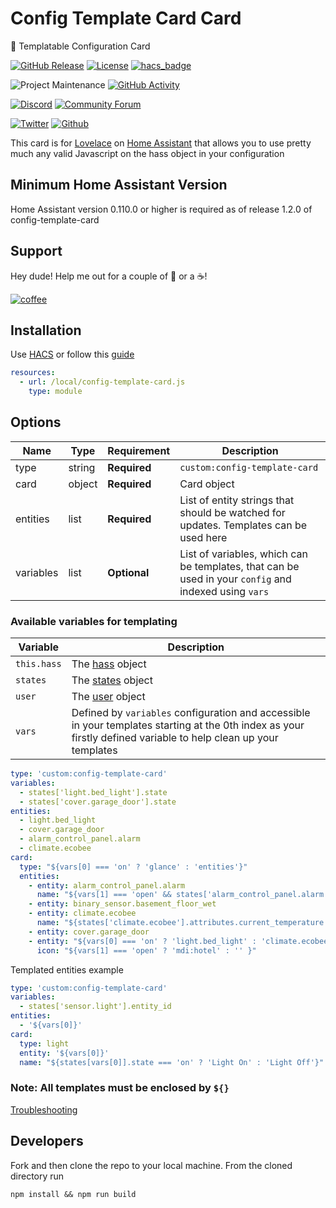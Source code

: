 # Config Template Card Card

📝 Templatable Configuration Card

[![GitHub Release][releases-shield]][releases]
[![License][license-shield]](LICENSE.md)
[![hacs_badge](https://img.shields.io/badge/HACS-Default-orange.svg?style=for-the-badge)](https://github.com/custom-components/hacs)

![Project Maintenance][maintenance-shield]
[![GitHub Activity][commits-shield]][commits]

[![Discord][discord-shield]][discord]
[![Community Forum][forum-shield]][forum]

[![Twitter][twitter]][twitter]
[![Github][github]][github]

This card is for [Lovelace](https://www.home-assistant.io/lovelace) on [Home Assistant](https://www.home-assistant.io/) that allows you to use pretty much any valid Javascript on the hass object in your configuration

## Minimum Home Assistant Version

Home Assistant version 0.110.0 or higher is required as of release 1.2.0 of config-template-card

## Support

Hey dude! Help me out for a couple of :beers: or a :coffee:!

[![coffee](https://www.buymeacoffee.com/assets/img/custom_images/black_img.png)](https://www.buymeacoffee.com/zJtVxUAgH)

## Installation

Use [HACS](https://hacs.xyz) or follow this [guide](https://github.com/thomasloven/hass-config/wiki/Lovelace-Plugins)

```yaml
resources:
  - url: /local/config-template-card.js
    type: module
```

## Options

| Name      | Type   | Requirement  | Description                                                                                           |
| --------- | ------ | ------------ | ----------------------------------------------------------------------------------------------------- |
| type      | string | **Required** | `custom:config-template-card`                                                                         |
| card      | object | **Required** | Card object                                                                                           |
| entities  | list   | **Required** | List of entity strings that should be watched for updates. Templates can be used here                 |
| variables | list   | **Optional** | List of variables, which can be templates, that can be used in your `config` and indexed using `vars` |

### Available variables for templating

| Variable    | Description                                                                                                                                                      |
| ----------- | ---------------------------------------------------------------------------------------------------------------------------------------------------------------- |
| `this.hass` | The [hass](https://developers.home-assistant.io/docs/en/frontend_data.html) object                                                                               |
| `states`    | The [states](https://developers.home-assistant.io/docs/en/frontend_data.html#hassstates) object                                                                  |
| `user`      | The [user](https://developers.home-assistant.io/docs/en/frontend_data.html#hassuser) object                                                                      |
| `vars`      | Defined by `variables` configuration and accessible in your templates starting at the 0th index as your firstly defined variable to help clean up your templates |

```yaml
type: 'custom:config-template-card'
variables:
  - states['light.bed_light'].state
  - states['cover.garage_door'].state
entities:
  - light.bed_light
  - cover.garage_door
  - alarm_control_panel.alarm
  - climate.ecobee
card:
  type: "${vars[0] === 'on' ? 'glance' : 'entities'}"
  entities:
    - entity: alarm_control_panel.alarm
      name: "${vars[1] === 'open' && states['alarm_control_panel.alarm'].state === 'armed_home' ? 'Close the garage!' : ''}"
    - entity: binary_sensor.basement_floor_wet
    - entity: climate.ecobee
      name: "${states['climate.ecobee'].attributes.current_temperature > 22 ? 'Cozy' : 'Too Hot/Cold'}"
    - entity: cover.garage_door
    - entity: "${vars[0] === 'on' ? 'light.bed_light' : 'climate.ecobee'}"
      icon: "${vars[1] === 'open' ? 'mdi:hotel' : '' }"
```

Templated entities example

```yaml
type: 'custom:config-template-card'
variables:
  - states['sensor.light'].entity_id
entities:
  - '${vars[0]}'
card:
  type: light
  entity: '${vars[0]}'
  name: "${states[vars[0]].state === 'on' ? 'Light On' : 'Light Off'}"
```

### Note: All templates must be enclosed by `${}`

[Troubleshooting](https://github.com/thomasloven/hass-config/wiki/Lovelace-Plugins)

## Developers

Fork and then clone the repo to your local machine. From the cloned directory run

`npm install && npm run build`

[commits-shield]: https://img.shields.io/github/commit-activity/y/custom-cards/config-template-card.svg?style=for-the-badge
[commits]: https://github.com/custom-cards/config-template-card/commits/master
[discord]: https://discord.gg/Qa5fW2R
[discord-shield]: https://img.shields.io/discord/330944238910963714.svg?style=for-the-badge
[forum-shield]: https://img.shields.io/badge/community-forum-brightgreen.svg?style=for-the-badge
[forum]: https://community.home-assistant.io/t/100-templatable-lovelace-configuration-card/105241
[license-shield]: https://img.shields.io/github/license/custom-cards/config-template-card.svg?style=for-the-badge
[maintenance-shield]: https://img.shields.io/badge/maintainer-Ian%20Richardson%20%40iantrich-blue.svg?style=for-the-badge
[releases-shield]: https://img.shields.io/github/release/custom-cards/config-template-card.svg?style=for-the-badge
[releases]: https://github.com/custom-cards/config-template-card/releases
[twitter]: https://img.shields.io/twitter/follow/iantrich.svg?style=social
[github]: https://img.shields.io/github/followers/iantrich.svg?style=social
